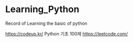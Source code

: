 # Learning_Python
Record of Learning the basic of python

https://codeup.kr/ Python 기초 100제
https://leetcode.com/
